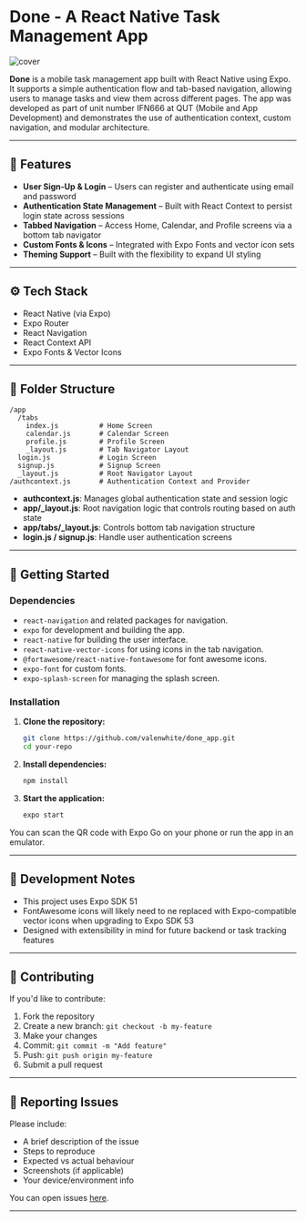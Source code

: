 
# Done - A React Native Task Management App

![cover](https://github.com/user-attachments/assets/0e920fd8-7055-42c2-b796-8127b35355e5)

**Done** is a mobile task management app built with React Native using Expo. It supports a simple authentication flow and tab-based navigation, allowing users to manage tasks and view them across different pages. The app was developed as part of unit number IFN666 at QUT (Mobile and App Development) and demonstrates the use of authentication context, custom navigation, and modular architecture.

---

## 🧱 Features

- **User Sign-Up & Login** – Users can register and authenticate using email and password
- **Authentication State Management** – Built with React Context to persist login state across sessions
- **Tabbed Navigation** – Access Home, Calendar, and Profile screens via a bottom tab navigator
- **Custom Fonts & Icons** – Integrated with Expo Fonts and vector icon sets
- **Theming Support** – Built with the flexibility to expand UI styling

---

## ⚙️ Tech Stack

- React Native (via Expo)
- Expo Router
- React Navigation
- React Context API
- Expo Fonts & Vector Icons

---

## 📂 Folder Structure

```
/app
  /tabs
    index.js          # Home Screen
    calendar.js       # Calendar Screen
    profile.js        # Profile Screen
    _layout.js        # Tab Navigator Layout
  login.js            # Login Screen
  signup.js           # Signup Screen
  _layout.js          # Root Navigator Layout
/authcontext.js       # Authentication Context and Provider
```

- **authcontext.js**: Manages global authentication state and session logic
- **app/\_layout.js**: Root navigation logic that controls routing based on auth state
- **app/tabs/\_layout.js**: Controls bottom tab navigation structure
- **login.js / signup.js**: Handle user authentication screens

---

## 🚀 Getting Started

### Dependencies

- `react-navigation` and related packages for navigation.
- `expo` for development and building the app.
- `react-native` for building the user interface.
- `react-native-vector-icons` for using icons in the tab navigation.
- `@fortawesome/react-native-fontawesome` for font awesome icons.
- `expo-font` for custom fonts.
- `expo-splash-screen` for managing the splash screen.

### Installation

1. **Clone the repository:**

   ```bash
   git clone https://github.com/valenwhite/done_app.git
   cd your-repo
   ```

2. **Install dependencies:**

   ```bash
   npm install
   ```

3. **Start the application:**

   ```bash
   expo start
   ```
You can scan the QR code with Expo Go on your phone or run the app in an emulator.

---

## 🧪 Development Notes

- This project uses Expo SDK 51
- FontAwesome icons will likely need to ne replaced with Expo-compatible vector icons when upgrading to Expo SDK 53
- Designed with extensibility in mind for future backend or task tracking features
---

## 🤝 Contributing

If you'd like to contribute:

1. Fork the repository
2. Create a new branch: `git checkout -b my-feature`
3. Make your changes
4. Commit: `git commit -m "Add feature"`
5. Push: `git push origin my-feature`
6. Submit a pull request

---

## 🐞 Reporting Issues

Please include:
- A brief description of the issue
- Steps to reproduce
- Expected vs actual behaviour
- Screenshots (if applicable)
- Your device/environment info

You can open issues [here](https://github.com/valenwhite/done_app/issues).

---
